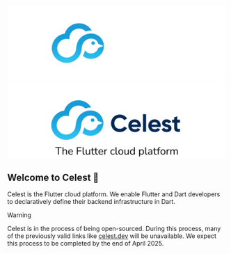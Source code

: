 <p align="center">
<img src="https://github.com/celest-dev/.github/blob/main/profile/logo-dark.png#gh-dark-mode-only" width="500">
<img src="https://github.com/celest-dev/.github/blob/main/profile/logo-light.png#gh-light-mode-only" width="500">
</p>

## Welcome to Celest 👋

Celest is the Flutter cloud platform. We enable Flutter and Dart developers to declaratively define their backend infrastructure in Dart.

> [!WARNING]
> Celest is in the process of being open-sourced. During this process, many of the previously valid links like [celest.dev]() will be
> unavailable. We expect this process to be completed by the end of April 2025.
